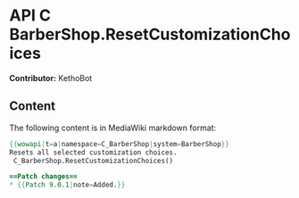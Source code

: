 # API C BarberShop.ResetCustomizationChoices

**Contributor:** KethoBot

## Content

The following content is in MediaWiki markdown format:

```mediawiki
{{wowapi|t=a|namespace=C_BarberShop|system=BarberShop}}
Resets all selected customization choices.
 C_BarberShop.ResetCustomizationChoices()

==Patch changes==
* {{Patch 9.0.1|note=Added.}}
```